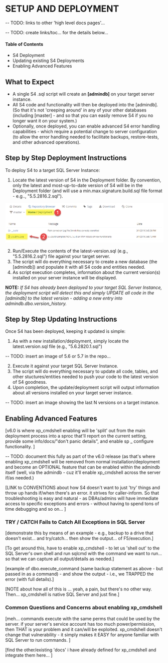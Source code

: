 ﻿# SETUP AND DEPLOYMENT
-- TODO: links to other 'high level docs pages'... 


-- TODO: create links/toc... for the details below... 
#### Table of Contents
- S4 Deployment
- Updating existing S4 Deployments
- Enabling Advanced Features

## What to Expect
- A single S4 .sql script will create an **[admindb]** on your target server instance. 
- All S4 code and functionality will then be deployed into the [admindb]. (So that it's not 'creeping around' in any of your other databases (including [master] - and so that you can easily remove S4 if you no longer want it on your system.)
- Optionally, once deployed, you can enable advanced S4 error handling capabilities - which require a potential change to server configuration (to allow the error handling needed to facilitate backups, restore-tests, and other advanced operations).

## Step by Step Deployment Instructions
To deploy S4 to a target SQL Server Instance:
1. Locate the latest version of S4 in the Deployment folder. By convention, only the latest and most-up-to-date version of S4 will be in the Deployment folder (and will use a min.max.signature.build.sql file format - e.g.., "5.5.2816.2.sql"). 

![](images/install_get_latest_file.gif)

2. Run/Execute the contents of the latest-version.sql (e.g., "5.5.2816.2.sql") file against your target server. 
3. The script will do everything necessary to create a new database (the [admindb]) and populate it with all S4 code and entities needed. 
4. As script execution completes, information about the current version(s) installed on your server instance will be displayed. 

**NOTE:** *If S4 has already been deployed to your target SQL Server Instance, the deployment script will detect this and simply UPDATE all code in the [admindb] to the latest version - adding a new entry into admindb.dbo.version_history.* 

## Step by Step Updating Instructions
Once S4 has been deployed, keeping it updated is simple: 
1. As with a new installation/deployment, simply locate the latest.version.sql file (e.g., "5.6.2820.1.sql")

-- TODO: insert an image of 5.6 or 5.7 in the repo... 

2. Execute it against your target SQL Server Instance. 
3. The script will do everything necessary to update all code, tables, and other stuctures/entities needed to push your code to the latest version of S4 goodness. 
4. Upon completion, the update/deployment script will output information about all versions installed on your target server instance.

-- TODO: insert an image showing the last N versions on a target instance.


## Enabling Advanced Features 
[v6.0 is where xp_cmdshell enabling will be 'split' out from the main deployment process into a sproc that'll report on the current setting, provide some info/docs/"don't panic details", and enable sp _ configure functionality. ]

-- TODO: document this fully as part of the v6.0 release (as that's where enabling xp_cmdshell will be removed from normal installation/deployment and become an OPTIONAL feature that can be enabled within the admindb itself (well, via the admindb - cuz it'll enable xp_cmdshell across the server if/as needed.)

[LINK to CONVENTIONS about how S4 doesn't want to just 'try' things and throw up hands if/when there's an error. it strives for caller-inform. So that troubleshooting is easy and natural - as DBAs/admins will have immediate access to specific exceptions and errors - without having to spend tons of time debugging and so on... ]

### TRY / CATCH Fails to Catch All Exceptions in SQL Server
[demonstrate this by means of an example - e.g., backup to a drive that doesn't exist... and try/catch... then show the output... of F5/execution.]

[To get around this, have to enable xp_cmdshell - to let us 'shell out' to the SQL Server's own shell and run sqlcmd with the command we want to run... so that we can capture all output/details as needed.] 

[example of dbo.execute_command (same backup statement as above - but passed in as a command) - and show the output - i.e., we TRAPPED the error (with full details).]

[NOTE about how all of this is ... yeah, a pain, but there's no other way. Then... xp_cmdshell is native SQL Server and just fine.]


### Common Questions and Concerns about enabling xp_cmdshell 
[meh... commands execute with the same perms that could be used by the server. if your server's service account has too much power/permission, then THAT is your problem and it can/will be exploited. xp_cmdshell doesn't change that vulnerability - it simply makes it EASY for anyone familiar with SQL Server to run commands. ]

[find the other/existing 'docs' i have already defined for xp_cmdshell and integrate them here... ]








